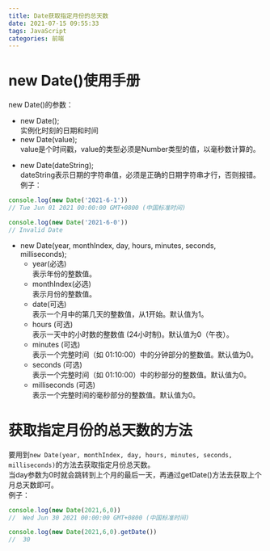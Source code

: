 ```yaml
---
title: Date获取指定月份的总天数
date: 2021-07-15 09:55:33
tags: JavaScript
categories: 前端
---
```

<script type="text/javascript" src="/js/bai.js"></script>

# new Date()使用手册 
new Date()的参数：
- new Date();  
实例化时刻的日期和时间
- new Date(value);  
value是个时间戳，value的类型必须是Number类型的值，以毫秒数计算的。
<!--more-->
- new Date(dateString);  
dateString表示日期的字符串值，必须是正确的日期字符串才行，否则报错。  
例子：
```js
console.log(new Date('2021-6-1'))
// Tue Jun 01 2021 00:00:00 GMT+0800 (中国标准时间)

console.log(new Date('2021-6-0'))
// Invalid Date
```

- new Date(year, monthIndex, day, hours, minutes, seconds, milliseconds);   
    - year(必选)   
表示年份的整数值。 
    - monthIndex(必选)  
表示月份的整数值。
    - date(可选)   
表示一个月中的第几天的整数值，从1开始。默认值为1。
    - hours (可选)   
表示一天中的小时数的整数值 (24小时制)。默认值为0（午夜）。
    - minutes (可选)   
表示一个完整时间（如 01:10:00）中的分钟部分的整数值。默认值为0。
    - seconds (可选)   
表示一个完整时间（如 01:10:00）中的秒部分的整数值。默认值为0。
    - milliseconds (可选)   
表示一个完整时间的毫秒部分的整数值。默认值为0。


# 获取指定月份的总天数的方法
要用到`new Date(year, monthIndex, day, hours, minutes, seconds, milliseconds)`的方法去获取指定月份总天数。  
当day参数为0时就会跳转到上个月的最后一天，再通过getDate()方法去获取上个月总天数即可。  
例子：
```js
console.log(new Date(2021,6,0))
//  Wed Jun 30 2021 00:00:00 GMT+0800 (中国标准时间)

console.log(new Date(2021,6,0).getDate())
//  30
```